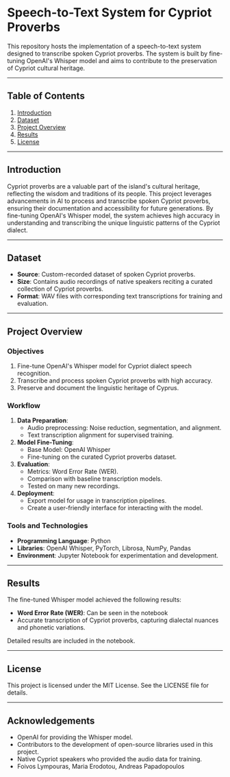 # Speech-to-Text System for Cypriot Proverbs

This repository hosts the implementation of a speech-to-text system designed to transcribe spoken Cypriot proverbs. The system is built by fine-tuning OpenAI's Whisper model and aims to contribute to the preservation of Cypriot cultural heritage.

---

## Table of Contents
1. [Introduction](#introduction)
2. [Dataset](#dataset)
3. [Project Overview](#project-overview)
4. [Results](#results)
5. [License](#license)

---

## Introduction

Cypriot proverbs are a valuable part of the island's cultural heritage, reflecting the wisdom and traditions of its people. This project leverages advancements in AI to process and transcribe spoken Cypriot proverbs, ensuring their documentation and accessibility for future generations. By fine-tuning OpenAI's Whisper model, the system achieves high accuracy in understanding and transcribing the unique linguistic patterns of the Cypriot dialect.

---

## Dataset

- **Source**: Custom-recorded dataset of spoken Cypriot proverbs.
- **Size**: Contains audio recordings of native speakers reciting a curated collection of Cypriot proverbs.
- **Format**: WAV files with corresponding text transcriptions for training and evaluation.

---

## Project Overview

### Objectives
1. Fine-tune OpenAI's Whisper model for Cypriot dialect speech recognition.
2. Transcribe and process spoken Cypriot proverbs with high accuracy.
3. Preserve and document the linguistic heritage of Cyprus.

### Workflow
1. **Data Preparation**:
   - Audio preprocessing: Noise reduction, segmentation, and alignment.
   - Text transcription alignment for supervised training.
2. **Model Fine-Tuning**:
   - Base Model: OpenAI Whisper
   - Fine-tuning on the curated Cypriot proverbs dataset.
3. **Evaluation**:
   - Metrics: Word Error Rate (WER).
   - Comparison with baseline transcription models.
   - Tested on many new recordings.
4. **Deployment**:
   - Export model for usage in transcription pipelines.
   - Create a user-friendly interface for interacting with the model.

### Tools and Technologies
- **Programming Language**: Python
- **Libraries**: OpenAI Whisper, PyTorch, Librosa, NumPy, Pandas
- **Environment**: Jupyter Notebook for experimentation and development.

---

## Results

The fine-tuned Whisper model achieved the following results:
- **Word Error Rate (WER)**: Can be seen in the notebook
- Accurate transcription of Cypriot proverbs, capturing dialectal nuances and phonetic variations.

Detailed results are included in the notebook.

---

## License

This project is licensed under the MIT License. See the LICENSE file for details.

---

## Acknowledgements

- OpenAI for providing the Whisper model.
- Contributors to the development of open-source libraries used in this project.
- Native Cypriot speakers who provided the audio data for training.
- Foivos Lympouras, Maria Erodotou, Andreas Papadopoulos

